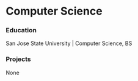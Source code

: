 # Computer Science

### Education
San Jose State University | Computer Science, BS

### Projects
None
